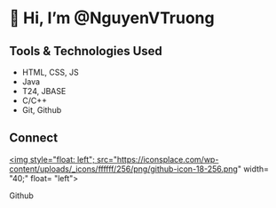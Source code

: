 # 👋 Hi, I’m @NguyenVTruong
## Tools & Technologies Used
- HTML, CSS, JS
- Java
- T24, JBASE
- C/C++
- Git, Github
## Connect


<a href= "https://google.com"><img style="float: left"; src="https://iconsplace.com/wp-content/uploads/_icons/ffffff/256/png/github-icon-18-256.png" width= "40;" float= "left"></img><p> Github</p></a>
